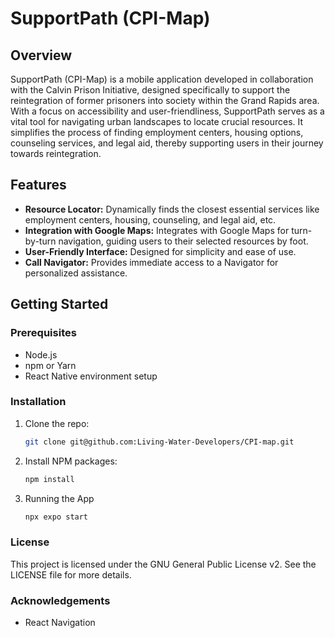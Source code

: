 # SupportPath (CPI-Map)

## Overview
SupportPath (CPI-Map) is a mobile application developed in collaboration with the Calvin Prison Initiative, designed specifically to support the reintegration of former prisoners into society within the Grand Rapids area. With a focus on accessibility and user-friendliness, SupportPath serves as a vital tool for navigating urban landscapes to locate crucial resources. It simplifies the process of finding employment centers, housing options, counseling services, and legal aid, thereby supporting users in their journey towards reintegration.

## Features
- **Resource Locator:** Dynamically finds the closest essential services like employment centers, housing, counseling, and legal aid, etc.
- **Integration with Google Maps:** Integrates with Google Maps for turn-by-turn navigation, guiding users to their selected resources by foot.
- **User-Friendly Interface:** Designed for simplicity and ease of use.
- **Call Navigator:** Provides immediate access to a Navigator for personalized assistance.

## Getting Started

### Prerequisites
- Node.js
- npm or Yarn
- React Native environment setup

### Installation
1. Clone the repo:
   ```sh
   git clone git@github.com:Living-Water-Developers/CPI-map.git
2. Install NPM packages:
    ```sh
    npm install
3. Running the App
    ```sh
    npx expo start

### License
This project is licensed under the GNU General Public License v2. See the LICENSE file for more details.

### Acknowledgements

- React Navigation

